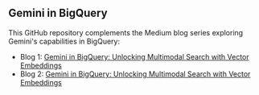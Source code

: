 ## Gemini in BigQuery

This GitHub repository complements the Medium blog series exploring Gemini's capabilities in BigQuery:

- Blog 1: [Gemini in BigQuery: Unlocking Multimodal Search with Vector Embeddings](https://medium.com/google-cloud/gemini-in-bigquery-a-comprehensive-guide-to-multimodal-data-analysis-part-1-d7a9d246080e)
- Blog 2: [Gemini in BigQuery: Unlocking Multimodal Search with Vector Embeddings](https://medium.com/@charulatashelar/gemini-in-bigquery-unlocking-multimodal-search-with-vector-embeddings-part-2-69e26c36fee5)
